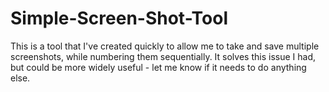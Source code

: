 # Simple-Screen-Shot-Tool

This is a tool that I've created quickly to allow me to take and save multiple screenshots, while numbering them sequentially.
It solves this issue I had, but could be more widely useful - let me know if it needs to do anything else.
